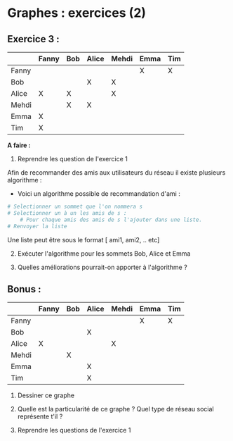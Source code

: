 # Graphes : exercices (2) 

## Exercice 3 :

|  | Fanny | Bob | Alice | Mehdi | Emma | Tim |
| --- | --- | --- | --- | --- | --- | --- |
| Fanny |  |  |  |  | X | X |
| Bob |  |  | X | X |  |  |
| Alice | X | X |  | X |  |  |
| Mehdi |  | X | X |  |  |  |
| Emma | X |  |  |  |  |  |
| Tim | X |  |  |  |  |  |

**A faire :**

1) Reprendre les question de l'exercice 1

Afin de recommander des amis aux utilisateurs du réseau il existe plusieurs algorithme :

- Voici un algorithme possible de recommandation d'ami :

```python
# Selectionner un sommet que l'on nommera s
# Selectionner un à un les amis de s :
	# Pour chaque amis des amis de s l'ajouter dans une liste.
# Renvoyer la liste
```

Une liste peut être sous le format [ ami1, ami2, .. etc]

2) Exécuter l'algorithme pour les sommets Bob, Alice et Emma

3) Quelles améliorations pourrait-on apporter à l'algorithme ?

## Bonus :

|  | Fanny | Bob | Alice | Mehdi | Emma | Tim |
| --- | --- | --- | --- | --- | --- | --- |
| Fanny |  |  |  |  | X | X |
| Bob |  |  | X |  |  |  |
| Alice | X |  |  | X |  |  |
| Mehdi |  | X |  |  |  |  |
| Emma |  |  | X |  |  |  |
| Tim |  |  | X |  |  |  |

1) Dessiner ce graphe

2) Quelle est la particularité de ce graphe ? Quel type de réseau social représente t'il ? 

3) Reprendre les questions de l'exercice 1